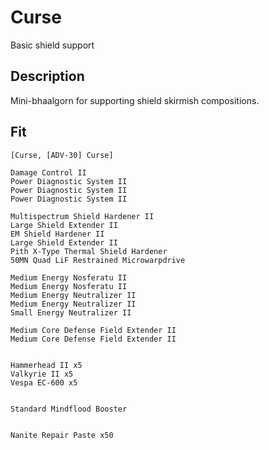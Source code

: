 # Curse
Basic shield support

## Description
Mini-bhaalgorn for supporting shield skirmish compositions.

## Fit
```
[Curse, [ADV-30] Curse]

Damage Control II
Power Diagnostic System II
Power Diagnostic System II
Power Diagnostic System II

Multispectrum Shield Hardener II
Large Shield Extender II
EM Shield Hardener II
Large Shield Extender II
Pith X-Type Thermal Shield Hardener
50MN Quad LiF Restrained Microwarpdrive

Medium Energy Nosferatu II
Medium Energy Nosferatu II
Medium Energy Neutralizer II
Medium Energy Neutralizer II
Small Energy Neutralizer II

Medium Core Defense Field Extender II
Medium Core Defense Field Extender II


Hammerhead II x5
Valkyrie II x5
Vespa EC-600 x5


Standard Mindflood Booster


Nanite Repair Paste x50
```
